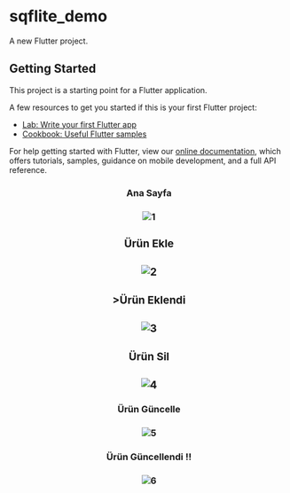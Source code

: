 # sqflite_demo

A new Flutter project.

## Getting Started

This project is a starting point for a Flutter application.

A few resources to get you started if this is your first Flutter project:

- [Lab: Write your first Flutter app](https://flutter.dev/docs/get-started/codelab)
- [Cookbook: Useful Flutter samples](https://flutter.dev/docs/cookbook)

For help getting started with Flutter, view our
[online documentation](https://flutter.dev/docs), which offers tutorials,
samples, guidance on mobile development, and a full API reference.
<center><h3>Ana Sayfa<h3><center>
  
![1](https://user-images.githubusercontent.com/59146034/107864501-c6290600-6e6d-11eb-9d86-134ef5cbceb4.jpeg)

<h3>Ürün Ekle<h3>

![2](https://user-images.githubusercontent.com/59146034/107864507-d640e580-6e6d-11eb-8e5a-bf6bb29c2d10.jpeg)


<h3>>Ürün Eklendi <h3>

![3](https://user-images.githubusercontent.com/59146034/107864512-e8bb1f00-6e6d-11eb-85da-aeccc11f4c73.jpeg)


<h3>Ürün Sil<h3>

![4](https://user-images.githubusercontent.com/59146034/107864515-f83a6800-6e6d-11eb-82e0-7cc36646d80c.jpeg)


<h4>Ürün Güncelle<h4>
  
![5](https://user-images.githubusercontent.com/59146034/107864520-06888400-6e6e-11eb-8b09-08e97fbc44cc.jpeg)


<h4>Ürün Güncellendi !!<h4>

![6](https://user-images.githubusercontent.com/59146034/107864522-130cdc80-6e6e-11eb-8f95-a0ac5ffe0475.jpeg)


